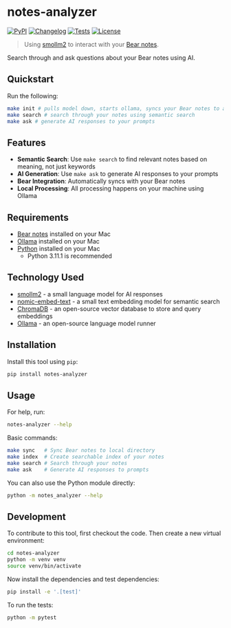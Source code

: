 # notes-analyzer

[![PyPI](https://img.shields.io/pypi/v/notes-analyzer.svg)](https://pypi.org/project/notes-analyzer/)
[![Changelog](https://img.shields.io/github/v/release/program247365/notes-analyzer?include_prereleases&label=changelog)](https://github.com/program247365/notes-analyzer/releases)
[![Tests](https://github.com/program247365/notes-analyzer/actions/workflows/test.yml/badge.svg)](https://github.com/program247365/notes-analyzer/actions/workflows/test.yml)
[![License](https://img.shields.io/badge/license-Apache%202.0-blue.svg)](https://github.com/program247365/notes-analyzer/blob/master/LICENSE)

> Using [smollm2](https://ollama.com/library/smollm2:135m) to interact with your [Bear notes](https://bear.app).

Search through and ask questions about your Bear notes using AI.

## Quickstart

Run the following:

```bash
make init # pulls model down, starts ollama, syncs your Bear notes to a folder, and then indexes them as embeddings into ChromaDB sqlite db
make search # search through your notes using semantic search
make ask # generate AI responses to your prompts
```

## Features

- **Semantic Search**: Use `make search` to find relevant notes based on meaning, not just keywords
- **AI Generation**: Use `make ask` to generate AI responses to your prompts
- **Bear Integration**: Automatically syncs with your Bear notes
- **Local Processing**: All processing happens on your machine using Ollama

## Requirements

- [Bear notes](https://bear.app) installed on your Mac
- [Ollama](https://ollama.com) installed on your Mac
- [Python](https://www.python.org) installed on your Mac
    - Python 3.11.1 is recommended

## Technology Used

- [smollm2](https://ollama.com/library/smollm2:135m) - a small language model for AI responses
- [nomic-embed-text](https://ollama.com/library/nomic-embed-text) - a small text embedding model for semantic search
- [ChromaDB](https://www.chromadb.dev/) - an open-source vector database to store and query embeddings
- [Ollama](https://ollama.com) - an open-source language model runner

## Installation

Install this tool using `pip`:
```bash
pip install notes-analyzer
```

## Usage

For help, run:
```bash
notes-analyzer --help
```

Basic commands:
```bash
make sync   # Sync Bear notes to local directory
make index  # Create searchable index of your notes
make search # Search through your notes
make ask    # Generate AI responses to prompts
```

You can also use the Python module directly:
```bash
python -m notes_analyzer --help
```

## Development

To contribute to this tool, first checkout the code. Then create a new virtual environment:
```bash
cd notes-analyzer
python -m venv venv
source venv/bin/activate
```
Now install the dependencies and test dependencies:
```bash
pip install -e '.[test]'
```
To run the tests:
```bash
python -m pytest
```
